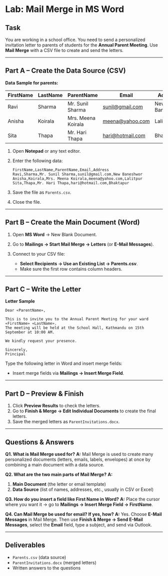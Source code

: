 # Lab: Mail Merge in MS Word

## Task

You are working in a school office. You need to send a personalized invitation letter to parents of students for the **Annual Parent Meeting**. Use **Mail Merge** with a CSV file to create and send the letters.

---

## Part A – Create the Data Source (CSV)

**Data Sample for parents:**

|FirstName|LastName|ParentName        |Email           |Address      |
|---------|--------|------------------|----------------|-------------|
|Ravi     |Sharma  |Mr. Sunil Sharma  |sunil@gmail.com |New Baneshwor|
|Anisha   |Koirala |Mrs. Meena Koirala|meena@yahoo.com |Lalitpur     |
|Sita     |Thapa   |Mr. Hari Thapa    |hari@hotmail.com|Bhaktapur    |

1. Open **Notepad** or any text editor.
2. Enter the following data:

    ```csv
    FirstName,LastName,ParentName,Email,Address
    Ravi,Sharma,Mr. Sunil Sharma,sunil@gmail.com,New Baneshwor
    Anisha,Koirala,Mrs. Meena Koirala,meena@yahoo.com,Lalitpur
    Sita,Thapa,Mr. Hari Thapa,hari@hotmail.com,Bhaktapur
    ```

3. Save the file as `Parents.csv`.
4. Close the file.

---

## Part B – Create the Main Document (Word)

1. Open **MS Word** → New Blank Document.
2. Go to **Mailings → Start Mail Merge → Letters** (or **E-Mail Messages**).
3. Connect to your CSV file:

   * **Select Recipients → Use an Existing List → Parents.csv**.
   * Make sure the first row contains column headers.

---

## Part C – Write the Letter

**Letter Sample**

```
Dear «ParentName»,

This is to invite you to the Annual Parent Meeting for your ward «FirstName» «LastName».
The meeting will be held at the School Hall, Kathmandu on 15th September at 10:00 AM.

We kindly request your presence.

Sincerely,  
Principal
```

Type the following letter in Word and insert merge fields:

* Insert merge fields via **Mailings → Insert Merge Field**.

---

## Part D – Preview & Finish

1. Click **Preview Results** to check the letters.
2. Go to **Finish & Merge → Edit Individual Documents** to create the final letters.
3. Save the merged letters as `ParentInvitations.docx`.

---

## Questions & Answers

**Q1. What is Mail Merge used for?**
**A:** Mail Merge is used to create many personalized documents (letters, emails, labels, envelopes) at once by combining a main document with a data source.

**Q2. What are the two main parts of Mail Merge?**
**A:**

1. **Main Document** (the letter or email template)
2. **Data Source** (list of names, addresses, etc., usually in CSV or Excel)

**Q3. How do you insert a field like First Name in Word?**
**A:** Place the cursor where you want it → go to **Mailings → Insert Merge Field → FirstName**.

**Q4. Can Mail Merge be used for email? If yes, how?**
**A:** Yes. Choose **E-Mail Messages** in Mail Merge. Then use **Finish & Merge → Send E-Mail Messages**, select the **Email** field, type a subject, and send via Outlook.

---

## Deliverables

* `Parents.csv` (data source)
* `ParentInvitations.docx` (merged letters)
* Written answers to the questions
